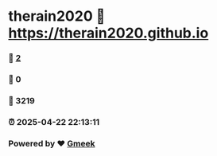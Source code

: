 # therain2020 :link: https://therain2020.github.io 
### :page_facing_up: [2](https://therain2020.github.io/tag.html) 
### :speech_balloon: 0 
### :hibiscus: 3219 
### :alarm_clock: 2025-04-22 22:13:11 
### Powered by :heart: [Gmeek](https://github.com/Meekdai/Gmeek)
